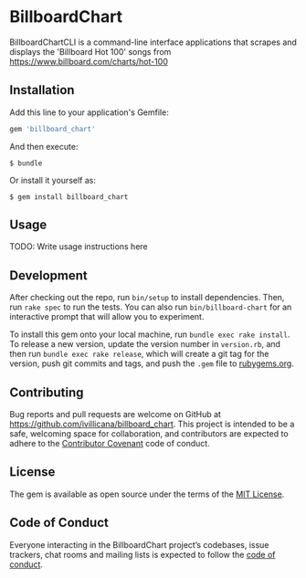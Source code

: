 # BillboardChart

BillboardChartCLI is a command-line interface applications that scrapes and displays the 'Billboard Hot 100' songs from https://www.billboard.com/charts/hot-100

## Installation

Add this line to your application's Gemfile:

```ruby
gem 'billboard_chart'
```

And then execute:

    $ bundle

Or install it yourself as:

    $ gem install billboard_chart

## Usage

TODO: Write usage instructions here

## Development

After checking out the repo, run `bin/setup` to install dependencies. Then, run `rake spec` to run the tests. You can also run `bin/billboard-chart` for an interactive prompt that will allow you to experiment.

To install this gem onto your local machine, run `bundle exec rake install`. To release a new version, update the version number in `version.rb`, and then run `bundle exec rake release`, which will create a git tag for the version, push git commits and tags, and push the `.gem` file to [rubygems.org](https://rubygems.org).

## Contributing

Bug reports and pull requests are welcome on GitHub at https://github.com/ivillicana/billboard_chart. This project is intended to be a safe, welcoming space for collaboration, and contributors are expected to adhere to the [Contributor Covenant](http://contributor-covenant.org) code of conduct.

## License

The gem is available as open source under the terms of the [MIT License](https://opensource.org/licenses/MIT).

## Code of Conduct

Everyone interacting in the BillboardChart project’s codebases, issue trackers, chat rooms and mailing lists is expected to follow the [code of conduct](https://github.com/ivillicana/billboard_chart/blob/master/CODE_OF_CONDUCT.md).
